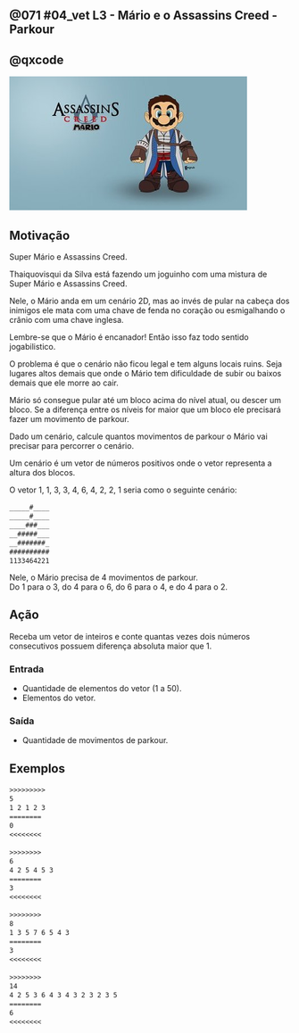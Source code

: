 ## @071 #04_vet L3 - Mário e o Assassins Creed - Parkour
## @qxcode

![](__capa.jpg)

## Motivação

Super Mário e Assassins Creed.

Thaiquovisqui da Silva está fazendo um joguinho
com uma mistura de Super Mário e Assassins Creed.

Nele, o Mário anda em um cenário 2D, mas ao invés de pular
na cabeça dos inimigos ele mata com uma chave de fenda
no coração ou esmigalhando o crânio com uma chave inglesa.

Lembre-se que o Mário é encanador! Então isso faz todo
sentido jogabilistico.

O problema é que o cenário não ficou legal e tem alguns
locais ruins. Seja lugares altos demais que onde o Mário
tem dificuldade de subir ou baixos demais que ele morre ao cair.

Mário só consegue pular até um bloco acima do nível
atual, ou descer um bloco. Se a diferença entre os
níveis for maior que um bloco ele precisará fazer
um movimento de parkour.

Dado um cenário, calcule quantos movimentos de parkour
o Mário vai precisar para percorrer o cenário.

Um cenário é um vetor de números positivos onde o vetor
representa a altura dos blocos.

O vetor 1, 1, 3, 3, 4, 6, 4, 2, 2, 1 seria como o seguinte cenário:

    _____#____
    _____#____
    ____###___
    __#####___
    __#######_
    ##########
    1133464221

Nele, o Mário precisa de 4 movimentos de parkour.  
Do 1 para o 3, do 4 para o 6, do 6 para o 4, e do 4 para o 2.

## Ação

Receba um vetor de inteiros e conte quantas vezes dois números consecutivos possuem diferença absoluta maior que 1.

### Entrada

*   Quantidade de elementos do vetor (1 a 50).
*   Elementos do vetor.  

### Saída

*   Quantidade de movimentos de parkour.  

## Exemplos

```
>>>>>>>>>
5
1 2 1 2 3
========
0
<<<<<<<<

>>>>>>>>
6
4 2 5 4 5 3
========
3
<<<<<<<<

>>>>>>>>
8
1 3 5 7 6 5 4 3
========
3
<<<<<<<<

>>>>>>>>
14
4 2 5 3 6 4 3 4 3 2 3 2 3 5
========
6
<<<<<<<<
```

#